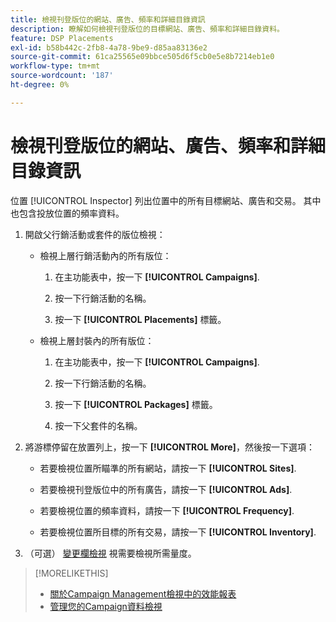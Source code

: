 ```yaml
---
title: 檢視刊登版位的網站、廣告、頻率和詳細目錄資訊
description: 瞭解如何檢視刊登版位的目標網站、廣告、頻率和詳細目錄資料。
feature: DSP Placements
exl-id: b58b442c-2fb8-4a78-9be9-d85aa83136e2
source-git-commit: 61ca25565e09bbce505d6f5cb0e5e8b7214eb1e0
workflow-type: tm+mt
source-wordcount: '187'
ht-degree: 0%

---
```


# 檢視刊登版位的網站、廣告、頻率和詳細目錄資訊

位置 [!UICONTROL Inspector] 列出位置中的所有目標網站、廣告和交易。 其中也包含投放位置的頻率資料。

1. 開啟父行銷活動或套件的版位檢視：

   * 檢視上層行銷活動內的所有版位：

      1. 在主功能表中，按一下 **[!UICONTROL Campaigns]**.

      1. 按一下行銷活動的名稱。

      1. 按一下 **[!UICONTROL Placements]** 標籤。

   * 檢視上層封裝內的所有版位：

      1. 在主功能表中，按一下 **[!UICONTROL Campaigns]**.

      1. 按一下行銷活動的名稱。

      1. 按一下 **[!UICONTROL Packages]** 標籤。

      1. 按一下父套件的名稱。

1. 將游標停留在放置列上，按一下 **[!UICONTROL More]**，然後按一下選項：

   * 若要檢視位置所瞄準的所有網站，請按一下 **[!UICONTROL Sites]**.

   * 若要檢視刊登版位中的所有廣告，請按一下 **[!UICONTROL Ads]**.

   * 若要檢視位置的頻率資料，請按一下 **[!UICONTROL Frequency]**.

   * 若要檢視位置所目標的所有交易，請按一下 **[!UICONTROL Inventory]**.

1. （可選） [變更欄檢視](campaign-data-views-manage.md#column-view-change) 視需要檢視所需量度。

>[!MORELIKETHIS]
>
>* [關於Campaign Management檢視中的效能報表](campaign-reports-about.md)
>* [管理您的Campaign資料檢視](campaign-data-views-manage.md)
